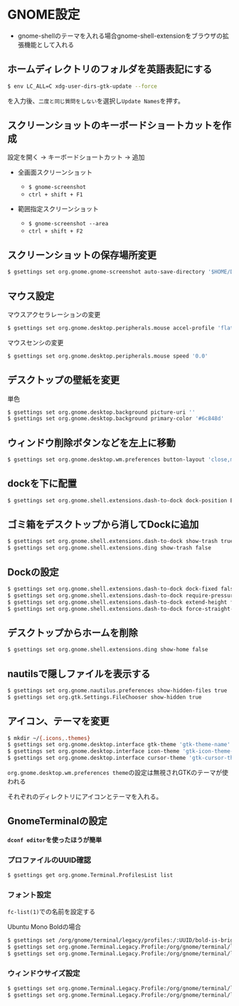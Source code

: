 # GNOME設定

- gnome-shellのテーマを入れる場合gnome-shell-extensionをブラウザの拡張機能として入れる

## ホームディレクトリのフォルダを英語表記にする

```sh
$ env LC_ALL=C xdg-user-dirs-gtk-update --force
```

を入力後、`二度と同じ質問をしない`を選択し`Update Names`を押す。

## スクリーンショットのキーボードショートカットを作成

設定を開く -> キーボードショートカット -> 追加

- 全画面スクリーンショット
    - `$ gnome-screenshot`
    - `ctrl + shift + F1`

- 範囲指定スクリーンショット
    - `$ gnome-screenshot --area`
    - `ctrl + shift + F2`

## スクリーンショットの保存場所変更

```sh
$ gsettings set org.gnome.gnome-screenshot auto-save-directory '$HOME/Desktop'
```

## マウス設定

マウスアクセラレーションの変更

```sh
$ gsettings set org.gnome.desktop.peripherals.mouse accel-profile 'flat'
```

マウスセンシの変更

```sh
$ gsettings set org.gnome.desktop.peripherals.mouse speed '0.0'
```

## デスクトップの壁紙を変更

単色

```sh
$ gsettings set org.gnome.desktop.background picture-uri ''
$ gsettings set org.gnome.desktop.background primary-color '#6c848d'
```

## ウィンドウ削除ボタンなどを左上に移動

```sh
$ gsettings set org.gnome.desktop.wm.preferences button-layout 'close,minimize,maximize:'
```

## dockを下に配置

```sh
$ gsettings set org.gnome.shell.extensions.dash-to-dock dock-position BOTTOM
```

## ゴミ箱をデスクトップから消してDockに追加

```sh
$ gsettings set org.gnome.shell.extensions.dash-to-dock show-trash true
$ gsettings set org.gnome.shell.extensions.ding show-trash false
```

## Dockの設定

```sh
$ gsettings set org.gnome.shell.extensions.dash-to-dock dock-fixed false
$ gsettings set org.gnome.shell.extensions.dash-to-dock require-pressure-to-show false
$ gsettings set org.gnome.shell.extensions.dash-to-dock extend-height false
$ gsettings set org.gnome.shell.extensions.dash-to-dock force-straight-corner false
```

## デスクトップからホームを削除

```sh
$ gsettings set org.gnome.shell.extensions.ding show-home false
```

## nautilsで隠しファイルを表示する

```sh
$ gsettings set org.gnome.nautilus.preferences show-hidden-files true
$ gsettings set org.gtk.Settings.FileChooser show-hidden true
```

## アイコン、テーマを変更

```sh
$ mkdir ~/{.icons,.themes}
$ gsettings set org.gnome.desktop.interface gtk-theme 'gtk-theme-name'
$ gsettings set org.gnome.desktop.interface icon-theme 'gtk-icon-theme-name'
$ gsettings set org.gnome.desktop.interface cursor-theme 'gtk-cursor-theme-name'
```

`org.gnome.desktop.wm.preferences theme`の設定は無視されGTKのテーマが使われる

それぞれのディレクトリにアイコンとテーマを入れる。

## GnomeTerminalの設定

__`dconf editor`を使ったほうが簡単__

### プロファイルのUUID確認

```sh
$ gsettings get org.gnome.Terminal.ProfilesList list
```

### フォント設定

`fc-list(1)`での名前を設定する

Ubuntu Mono Boldの場合

```sh
$ gsettings set /org/gnome/terminal/legacy/profiles:/:UUID/bold-is-bright true
$ gsettings set org.gnome.Terminal.Legacy.Profile:/org/gnome/terminal/legacy/profiles:/:UUID/ use-system-font false
$ gsettings set org.gnome.Terminal.Legacy.Profile:/org/gnome/terminal/legacy/profiles:/:UUID/ font 'Ubuntu Mono Bold 14'
```

### ウィンドウサイズ設定

```sh
$ gsettings set org.gnome.Terminal.Legacy.Profile:/org/gnome/terminal/legacy/profiles:/:UUID/ default-size-columns 100
$ gsettings set org.gnome.Terminal.Legacy.Profile:/org/gnome/terminal/legacy/profiles:/:UUID/ default-size-rows 30
```
